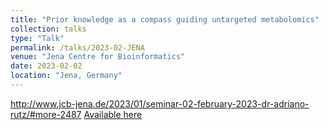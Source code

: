 ```yaml
---
title: "Prior knowledge as a compass guiding untargeted metabolomics"
collection: talks
type: "Talk"
permalink: /talks/2023-02-JENA
venue: "Jena Centre for Bioinformatics"
date: 2023-02-02
location: "Jena, Germany"
---
```


<http://www.jcb-jena.de/2023/01/seminar-02-february-2023-dr-adriano-rutz/#more-2487>
[Available here](https://adafede.github.io/my-presentations/20230202_jena/20230202_jena.pdf)
